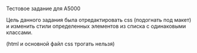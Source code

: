 Тестовое задание для A5000

Цель данного задания была отредактировать css (подогнать под макет) и изменить стили определенных элементов из списка с одинаковыми классами.

(html и основной файл css трогать нельзя)